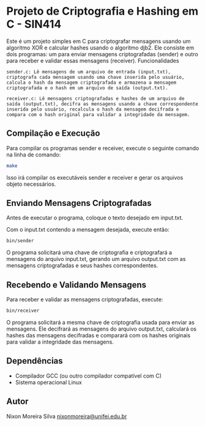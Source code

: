 # Projeto de Criptografia e Hashing em C - SIN414

Este é um projeto simples em C para criptografar mensagens usando um algoritmo XOR e calcular hashes usando o algoritmo djb2. Ele consiste em dois programas: um para enviar mensagens criptografadas (sender) e outro para receber e validar essas mensagens (receiver).
Funcionalidades

    sender.c: Lê mensagens de um arquivo de entrada (input.txt), criptografa cada mensagem usando uma chave inserida pelo usuário, calcula o hash da mensagem criptografada e armazena a mensagem criptografada e o hash em um arquivo de saída (output.txt).

    receiver.c: Lê mensagens criptografadas e hashes de um arquivo de saída (output.txt), decifra as mensagens usando a chave correspondente inserida pelo usuário, recalcula o hash da mensagem decifrada e compara com o hash original para validar a integridade da mensagem.

## Compilação e Execução

Para compilar os programas sender e receiver, execute o seguinte comando na linha de comando:

```bash
make
```

Isso irá compilar os executáveis sender e receiver e gerar os arquivos objeto necessários.

## Enviando Mensagens Criptografadas

Antes de executar o programa, coloque o texto desejado em input.txt.

Com o input.txt contendo a mensagem desejada, execute então:

```bash
bin/sender
```

O programa solicitará uma chave de criptografia e criptografará a mensagens do arquivo input.txt, gerando um arquivo output.txt com as mensagens criptografadas e seus hashes correspondentes.

## Recebendo e Validando Mensagens

Para receber e validar as mensagens criptografadas, execute:

```bash
bin/receiver
```

O programa solicitará a mesma chave de criptografia usada para enviar as mensagens. Ele decifrará as mensagens do arquivo output.txt, calculará os hashes das mensagens decifradas e comparará com os hashes originais para validar a integridade das mensagens.

## Dependências

- Compilador GCC (ou outro compilador compatível com C)
- Sistema operacional Linux

## Autor

Nixon Moreira Silva
nixonmoreira@unifei.edu.br